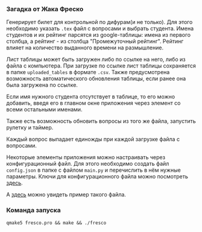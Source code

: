 ### Загадка от Жака Фреско
Генерирует билет для контрольной по дифурам(и не только). Для этого необходимо указать `.tex` файл с вопросами и выбрать студента.
Имена студентов и их рейтинг парсятся из google-таблицы: имена из первого столбца, а рейтинг - из столбца "Промежуточный рейтинг". Рейтинг влияет на количество выданного времени на размышление.

Лист таблицы может быть загружен либо по ссылке на него, либо из файла с компьютера. При загрузке по ссылке лист таблицы сохраняется в папке `uploaded_tables` в формате `.csv`. Также предусмотрена возможность автоматического обновления таблицы, если ранее она была загружена по ссылке.

Если имя нужного студента отсутствует в таблице, то его можно добавить, введя его в главном окне приложения через элемент со всеми остальными именами.

Также есть возможность обновить вопросы из того же файла, запустить рулетку и таймер.

Каждый вопрос выпадает единожды при каждой загрузке файла с вопросами.

Некоторые элементы приложения можно настраивать через конфигурационный файл. Для этого необходимо создать файл `config.json` в папке с файлом `main.py` и перечислить в нём нужные параметры. Ключи для конфигурационного файла можно посмотреть [здесь](https://github.com/AlexPishchikov/fresco/blob/master/res/default_config/README.md).

А [здесь](https://github.com/AlexPishchikov/fresco/blob/master/res/default_config/config_example.json) можно увидеть пример такого файла.

### Команда запуска
`qmake5 fresco.pro && make && ./fresco`
